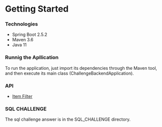 # Getting Started

### Technologies

* Spring Boot 2.5.2
* Maven 3.6
* Java 11

### Runnig the Apllication

To run the application, just import its dependencies through the Maven tool, and then execute its main class (ChallengeBackendApplication).

### API

* [Item Filter](http://localhost:8080/challenge-backend/item?begindate=05-10-2016&finaldate=10-10-2016)

### SQL CHALLENGE

The sql challenge answer is in the SQL_CHALLENGE directory.

